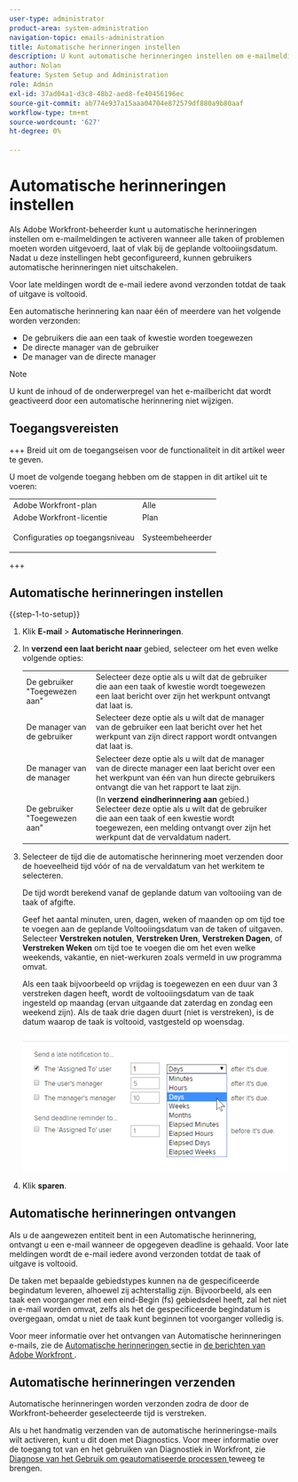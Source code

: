 ```yaml
---
user-type: administrator
product-area: system-administration
navigation-topic: emails-administration
title: Automatische herinneringen instellen
description: U kunt automatische herinneringen instellen om e-mailmeldingen te activeren wanneer alle taken of problemen opeisbaar zijn, te laat of bijna op de geplande voltooiingsdatum.
author: Nolan
feature: System Setup and Administration
role: Admin
exl-id: 37ad04a1-d3c8-48b2-aed8-fe40456196ec
source-git-commit: ab774e937a15aaa04704e872579df880a9b80aaf
workflow-type: tm+mt
source-wordcount: '627'
ht-degree: 0%

---
```


# Automatische herinneringen instellen

<!--DON'T DELETE, DRAFT OR HIDE THIS ARTICLE. IT IS LINKED TO THE PRODUCT, THROUGH THE CONTEXT SENSITIVE HELP LINKS.-->

Als Adobe Workfront-beheerder kunt u automatische herinneringen instellen om e-mailmeldingen te activeren wanneer alle taken of problemen moeten worden uitgevoerd, laat of vlak bij de geplande voltooiingsdatum. Nadat u deze instellingen hebt geconfigureerd, kunnen gebruikers automatische herinneringen niet uitschakelen.

Voor late meldingen wordt de e-mail iedere avond verzonden totdat de taak of uitgave is voltooid.

Een automatische herinnering kan naar één of meerdere van het volgende worden verzonden:

* De gebruikers die aan een taak of kwestie worden toegewezen
* De directe manager van de gebruiker
* De manager van de directe manager

>[!NOTE]
>
>U kunt de inhoud of de onderwerpregel van het e-mailbericht dat wordt geactiveerd door een automatische herinnering niet wijzigen.

## Toegangsvereisten

+++ Breid uit om de toegangseisen voor de functionaliteit in dit artikel weer te geven.

U moet de volgende toegang hebben om de stappen in dit artikel uit te voeren:

<table style="table-layout:auto"> 
 <col> 
 <col> 
 <tbody> 
  <tr> 
   <td role="rowheader">Adobe Workfront-plan</td> 
   <td>Alle</td> 
  </tr> 
  <tr> 
   <td role="rowheader">Adobe Workfront-licentie</td> 
   <td>Plan</td> 
  </tr> 
  <tr> 
   <td role="rowheader">Configuraties op toegangsniveau</td> 
   <td> <p>Systeembeheerder</p> </td> 
  </tr> 
 </tbody> 
</table>

+++

## Automatische herinneringen instellen

{{step-1-to-setup}}

1. Klik **E-mail** > **Automatische Herinneringen**.

1. In **verzend een laat bericht naar** gebied, selecteer om het even welke volgende opties:

   <table>
    <tr>
        <td>De gebruiker "Toegewezen aan"</td>
        <td>Selecteer deze optie als u wilt dat de gebruiker die aan een taak of kwestie wordt toegewezen een laat bericht over zijn het werkpunt ontvangt dat laat is.</td>
        <td></td>
    </tr>
    <tr>
        <td>De manager van de gebruiker</td>
        <td>Selecteer deze optie als u wilt dat de manager van de gebruiker een laat bericht over het het werkpunt van zijn direct rapport wordt ontvangen dat laat is.</td>
        <td></td>
    </tr>
    <tr>
        <td>De manager van de manager</td>
        <td>Selecteer deze optie als u wilt dat de manager van de directe manager een laat bericht over een het werkpunt van één van hun directe gebruikers ontvangt die van het rapport te laat zijn.</td>
        <td></td>
    </tr>
    <tr>
        <td>De gebruiker "Toegewezen aan"</td>
        <td>(In <b> verzend eindherinnering aan </b> gebied.) Selecteer deze optie als u wilt dat de gebruiker die aan een taak of een kwestie wordt toegewezen, een melding ontvangt over zijn het werkpunt dat de vervaldatum nadert.</td>
        <td></td>
    </tr>
   </table>

1. Selecteer de tijd die de automatische herinnering moet verzenden door de hoeveelheid tijd vóór of na de vervaldatum van het werkitem te selecteren.

   De tijd wordt berekend vanaf de geplande datum van voltooiing van de taak of afgifte.

   Geef het aantal minuten, uren, dagen, weken of maanden op om tijd toe te voegen aan de geplande Voltooiingsdatum van de taken of uitgaven. Selecteer **Verstreken notulen**, **Verstreken Uren**, **Verstreken Dagen**, of **Verstreken Weken** om tijd toe te voegen die om het even welke weekends, vakantie, en niet-werkuren zoals vermeld in uw programma omvat.

   Als een taak bijvoorbeeld op vrijdag is toegewezen en een duur van 3 verstreken dagen heeft, wordt de voltooiingsdatum van de taak ingesteld op maandag (ervan uitgaande dat zaterdag en zondag een weekend zijn). Als de taak drie dagen duurt (niet is verstreken), is de datum waarop de taak is voltooid, vastgesteld op woensdag.

   ![](assets/time-increments-for-automatic-reminder.png)

1. Klik **sparen**.

## Automatische herinneringen ontvangen

Als u de aangewezen entiteit bent in een Automatische herinnering, ontvangt u een e-mail wanneer de opgegeven deadline is gehaald. Voor late meldingen wordt de e-mail iedere avond verzonden totdat de taak of uitgave is voltooid.

De taken met bepaalde gebiedstypes kunnen na de gespecificeerde begindatum leveren, alhoewel zij achterstallig zijn. Bijvoorbeeld, als een taak een voorganger met een eind-Begin (fs) gebiedsdeel heeft, zal het niet in e-mail worden omvat, zelfs als het de gespecificeerde begindatum is overgegaan, omdat u niet de taak kunt beginnen tot voorganger volledig is.

Voor meer informatie over het ontvangen van Automatische herinneringen e-mails, zie de [ Automatische herinneringen ](../../../workfront-basics/using-notifications/wf-notifications.md#automatic-reminders) sectie in [ de berichten van Adobe Workfront ](../../../workfront-basics/using-notifications/wf-notifications.md).

## Automatische herinneringen verzenden

Automatische herinneringen worden verzonden zodra de door de Workfront-beheerder geselecteerde tijd is verstreken.

Als u het handmatig verzenden van de automatische herinneringse-mails wilt activeren, kunt u dit doen met Diagnostics. Voor meer informatie over de toegang tot van en het gebruiken van Diagnostiek in Workfront, zie [ Diagnose van het Gebruik om geautomatiseerde processen ](../../../administration-and-setup/manage-workfront/run-diagnostics/use-diagnostics-to-trigger-automated-processes.md) teweeg te brengen.

